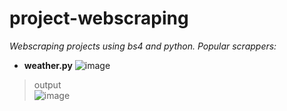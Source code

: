 # project-webscraping
_Webscraping projects using bs4 and python. Popular scrappers:_    
 - **weather.py**
![image](https://github.com/matiwan3/project-webscraping/assets/93386476/431164a8-447d-432c-baf0-fb61ad81ccd4)
> output  
![image](https://github.com/matiwan3/project-webscraping/assets/93386476/f86bae69-02b9-4067-a5bb-ead34b10bfc4)




